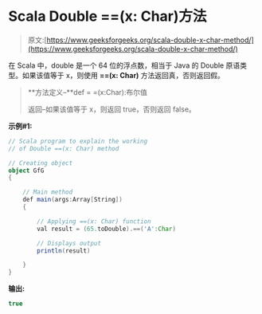 # Scala Double ==(x: Char)方法

> 原文:[https://www.geeksforgeeks.org/scala-double-x-char-method/](https://www.geeksforgeeks.org/scala-double-x-char-method/)

在 Scala 中，double 是一个 64 位的浮点数，相当于 Java 的 Double 原语类型。如果该值等于 x，则使用 **==(x: Char)** 方法返回真，否则返回假。

> **方法定义–**def = =(x:Char):布尔值
> 
> 返回–如果该值等于 x，则返回 true，否则返回 false。

**示例#1:**

```scala
// Scala program to explain the working 
// of Double ==(x: Char) method

// Creating object
object GfG
{ 

    // Main method
    def main(args:Array[String])
    {

        // Applying ==(x: Char) function
        val result = (65.toDouble).==('A':Char)

        // Displays output
        println(result)

    }
} 
```

**输出:**

```scala
true

```